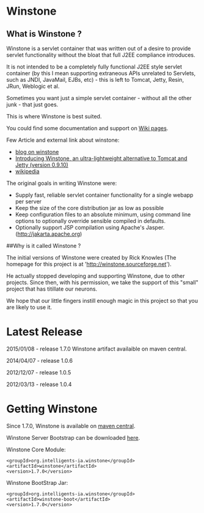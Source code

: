 
# Winstone


## What is Winstone ?


Winstone is a servlet container that was written out of a desire to provide servlet functionality without the bloat that full J2EE compliance introduces.

It is not intended to be a completely fully functional J2EE style servlet container (by this I mean supporting extraneous APIs unrelated to Servlets, such as JNDI, JavaMail, EJBs, etc) - this is left to Tomcat, Jetty, Resin, JRun, Weblogic et al.

Sometimes you want just a simple servlet container - without all the other junk - that just goes.

This is where Winstone is best suited.

You could find some documentation and support on [Wiki pages](https://github.com/geronimo-iia/winstone/wiki).


Few Article and external link about winstone:

  * [blog on winstone](http://intelligents-ia.com/index.php/category/technique/Winstone)
  * [Introducing Winstone, an ultra-lightweight alternative to Tomcat and Jetty (version 0.9.10) ](http://www.netwhisperer.com/2011/07/18/introducing-winstone-an-ultra-lightweight-alternative-to-tomcat-and-jetty/)
  * [wikipedia](http://en.wikipedia.org/wiki/Winstone_Servlet_Container)

The original goals in writing Winstone were:

- Supply fast, reliable servlet container functionality for a single webapp per server
- Keep the size of the core distribution jar as low as possible
- Keep configuration files to an absolute minimum, using command line options to optionally override sensible compiled in defaults.
- Optionally support JSP compilation using Apache's Jasper. (http://jakarta.apache.org)

##Why is it called Winstone ?

The initial versions of Winstone were created by Rick Knowles (The homepage for this project is at 'http://winstone.sourceforge.net').

He actually stopped developing and supporting Winstone, due to other projects. Since then, with his permission, we take the support of this "small" project that has titillate our neurons.

We hope that our little fingers instill enough magic in this project so that you are likely to use it.


# Latest Release

2015/01/08 - release 1.7.0 Winstone artifact availaible on maven central.

2014/04/07 - release 1.0.6

2012/12/07 - release 1.0.5

2012/03/13 - release 1.0.4

# Getting Winstone


Since 1.7.0, Winstone is available on [maven central](http://mvnrepository.com/artifact/org.intelligents-ia.winstone).

Winstone Server Bootstrap can be downloaded [here](http://mvnrepository.com/artifact/org.intelligents-ia.winstone/winstone-boot).


Winstone Core Module:

```
<groupId>org.intelligents-ia.winstone</groupId>
<artifactId>winstone</artifactId>
<version>1.7.0</version>
```

Winstone BootStrap Jar:

```
<groupId>org.intelligents-ia.winstone</groupId>
<artifactId>winstone-boot</artifactId>
<version>1.7.0</version>
```



